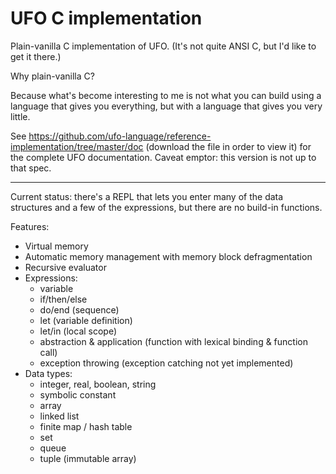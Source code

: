 # UFO C implementation

Plain-vanilla C implementation of UFO. (It's not quite ANSI C, but I'd like to get it there.)

Why plain-vanilla C?

Because what's become interesting to me is not what you can build using a language that gives you everything, but with a language that gives you very little.

See https://github.com/ufo-language/reference-implementation/tree/master/doc (download the file in order to view it) for the complete UFO documentation. Caveat emptor: this version is not up to that spec.

----

Current status: there's a REPL that lets you enter many of the data structures and a few of the expressions, but there are no build-in functions.

Features:
* Virtual memory
* Automatic memory management with memory block defragmentation
* Recursive evaluator
* Expressions:
  * variable
  * if/then/else
  * do/end (sequence)
  * let (variable definition)
  * let/in (local scope)
  * abstraction & application (function with lexical binding & function call)
  * exception throwing (exception catching not yet implemented)
* Data types:
  * integer, real, boolean, string
  * symbolic constant
  * array
  * linked list
  * finite map / hash table
  * set
  * queue
  * tuple (immutable array)
